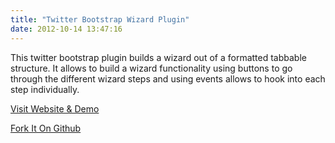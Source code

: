```yaml
---
title: "Twitter Bootstrap Wizard Plugin"
date: 2012-10-14 13:47:16
---
```


This twitter bootstrap plugin builds a wizard out of a formatted tabbable structure. It allows to build a wizard functionality using buttons to go through the different wizard steps and using events allows to hook into each step individually.

<a href="http://vadimg.com/twitter-bootstrap-wizard-example/" target="_blank">Visit Website &amp; Demo</a>

<a href="https://github.com/VinceG/twitter-bootstrap-wizard" target="_blank">Fork It On Github</a>
